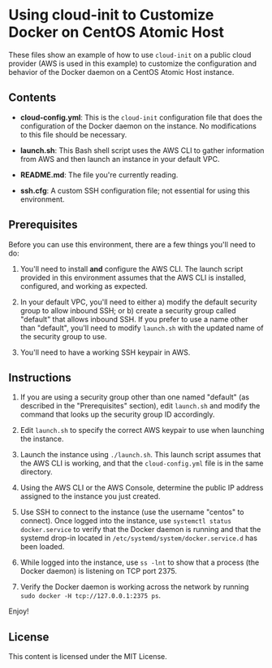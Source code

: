# Using cloud-init to Customize Docker on CentOS Atomic Host

These files show an example of how to use `cloud-init` on a public cloud provider (AWS is used in this example) to customize the configuration and behavior of the Docker daemon on a CentOS Atomic Host instance.

## Contents

* **cloud-config.yml**: This is the `cloud-init` configuration file that does the configuration of the Docker daemon on the instance. No modifications to this file should be necessary.

* **launch.sh**: This Bash shell script uses the AWS CLI to gather information from AWS and then launch an instance in your default VPC.

* **README.md**: The file you're currently reading.

* **ssh.cfg**: A custom SSH configuration file; not essential for using this environment.

## Prerequisites

Before you can use this environment, there are a few things you'll need to do:

1. You'll need to install **and** configure the AWS CLI. The launch script provided in this environment assumes that the AWS CLI is installed, configured, and working as expected.

2. In your default VPC, you'll need to either a) modify the default security group to allow inbound SSH; or b) create a security group called "default" that allows inbound SSH. If you prefer to use a name other than "default", you'll need to modify `launch.sh` with the updated name of the security group to use.

3. You'll need to have a working SSH keypair in AWS.

## Instructions

1. If you are using a security group other than one named "default" (as described in the "Prerequisites" section), edit `launch.sh` and modify the command that looks up the security group ID accordingly.

2. Edit `launch.sh` to specify the correct AWS keypair to use when launching the instance.

3. Launch the instance using `./launch.sh`. This launch script assumes that the AWS CLI is working, and that the `cloud-config.yml` file is in the same directory.

4. Using the AWS CLI or the AWS Console, determine the public IP address assigned to the instance you just created.

5. Use SSH to connect to the instance (use the username "centos" to connect). Once logged into the instance, use `systemctl status docker.service` to verify that the Docker daemon is running and that the systemd drop-in located in `/etc/systemd/system/docker.service.d` has been loaded.

6. While logged into the instance, use `ss -lnt` to show that a process (the Docker daemon) is listening on TCP port 2375.

7. Verify the Docker daemon is working across the network by running `sudo docker -H tcp://127.0.0.1:2375 ps`.

Enjoy!

## License

This content is licensed under the MIT License.
